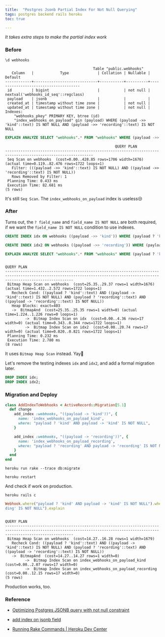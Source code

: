 ```yaml
---
title:  "Postgres Jsonb Partial Index For Not Null Querying"
tags: postgres backend rails heroku
toc: true

---
```


*It takes extra steps to make the partial index work*

### Before

```
\d webhooks
```

```
                                        Table "public.webhooks"
   Column   |            Type             | Collation | Nullable |               Default                
------------+-----------------------------+-----------+----------+--------------------------------------
 id         | bigint                      |           | not null | nextval('webhooks_id_seq'::regclass)
 payload    | jsonb                       |           |          | 
 created_at | timestamp without time zone |           | not null | 
 updated_at | timestamp without time zone |           | not null | 
Indexes:
    "webhooks_pkey" PRIMARY KEY, btree (id)
    "index_webhooks_on_payload" gin (payload) WHERE (payload ->> 'kind'::text) IS NOT NULL AND (payload ->> 'recording'::text) IS NOT NULL
```

```sql
EXPLAIN ANALYZE SELECT "webhooks".* FROM "webhooks" WHERE (payload ->> 'kind' IS NOT NULL) AND (payload ->> 'recording' IS NOT NULL);
```

```
                                                  QUERY PLAN                                                  
--------------------------------------------------------------------------------------------------------------
 Seq Scan on webhooks  (cost=0.00..428.85 rows=1706 width=1676) (actual time=0.119..82.476 rows=1722 loops=1)
   Filter: (((payload ->> 'kind'::text) IS NOT NULL) AND ((payload ->> 'recording'::text) IS NOT NULL))
   Rows Removed by Filter: 1
 Planning Time: 0.433 ms
 Execution Time: 82.681 ms
(5 rows)
```

It's still `Seq Scan`. The `index_webhooks_on_payload` index is useless😒

### After

Turns out, the `? field_name` and `field_name IS NOT NULL` are both required, if we want the `field_name IS NOT NULL` condition to use indexes.

```sql
CREATE INDEX idx ON webhooks ((payload ->> 'kind')) WHERE (payload ? 'kind' AND payload -> 'kind' IS NOT NULL);
```

```sql
CREATE INDEX idx2 ON webhooks ((payload ->> 'recording')) WHERE (payload ? 'recording' AND payload -> 'recording' IS NOT NULL);
```

```sql
EXPLAIN ANALYZE SELECT "webhooks".* FROM "webhooks" WHERE (payload ? 'kind' AND payload -> 'kind' IS NOT NULL) AND (payload ? 'recording' AND payload -> 'recording' IS NOT NULL);
```

```
                                                                                QUERY PLAN                                                                                 
---------------------------------------------------------------------------------------------------------------------------------------------------------------------------
 Bitmap Heap Scan on webhooks  (cost=25.35..29.37 rows=1 width=1676) (actual time=1.432..2.572 rows=1722 loops=1)
   Recheck Cond: ((payload ? 'kind'::text) AND ((payload -> 'kind'::text) IS NOT NULL) AND (payload ? 'recording'::text) AND ((payload -> 'recording'::text) IS NOT NULL))
   Heap Blocks: exact=403
   ->  BitmapAnd  (cost=25.35..25.35 rows=1 width=0) (actual time=1.224..1.226 rows=0 loops=1)
         ->  Bitmap Index Scan on idx  (cost=0.00..4.36 rows=17 width=0) (actual time=0.343..0.344 rows=1722 loops=1)
         ->  Bitmap Index Scan on idx2  (cost=0.00..20.74 rows=17 width=0) (actual time=0.820..0.821 rows=1722 loops=1)
 Planning Time: 0.232 ms
 Execution Time: 2.780 ms
(8 rows)
```

It uses `Bitmap Heap Scan` instead. Yay🎉

Let's remove the testing indexes `idx` and `idx2`, and add a formal migration later. 
```sql
DROP INDEX idx;
DROP INDEX idx2;
```

### Migration and Deploy

```ruby
class AddIndexToWebhooks < ActiveRecord::Migration[5.1]
  def change
    add_index :webhooks, "((payload -> 'kind'))", {
      name: 'index_webhooks_on_payload_kind',
      where: "payload ? 'kind' AND payload -> 'kind' IS NOT NULL",
    }

    add_index :webhooks, "((payload -> 'recording'))", {
      name: 'index_webhooks_on_payload_recording',
      where: "payload ? 'recording' AND payload -> 'recording' IS NOT NULL",
    }
  end
end
```

```shell
heroku run rake --trace db:migrate
```

```shell
heroku restart
```

And check if work on production.

```shell
heroku rails c
```

```ruby
Webhook.where("payload ? 'kind' AND payload -> 'kind' IS NOT NULL").where("payload ? 'recording' AND payload -> 'recor
ding' IS NOT NULL").explain
```

```
                                                                                QUERY PLAN
---------------------------------------------------------------------------------------------------------------------------------------------------------------------------
 Bitmap Heap Scan on webhooks  (cost=14.27..16.28 rows=1 width=1679)
   Recheck Cond: ((payload ? 'kind'::text) AND ((payload -> 'kind'::text) IS NOT NULL) AND (payload ? 'recording'::text) AND ((payload -> 'recording'::text) IS NOT NULL))
   ->  BitmapAnd  (cost=14.27..14.27 rows=1 width=0)
         ->  Bitmap Index Scan on index_webhooks_on_payload_kind  (cost=0.00..2.07 rows=17 width=0)
         ->  Bitmap Index Scan on index_webhooks_on_payload_recording  (cost=0.00..12.15 rows=17 width=0)
(5 rows)
```

Production works, too.

### Reference

- [Optimizing Postgres JSONB query with not null constraint](https://stackoverflow.com/a/42528940/2180787)

- [add index on jsonb field](https://stackoverflow.com/questions/34041821/add-index-on-jsonb-field)

- [Running Rake Commands \| Heroku Dev Center](https://devcenter.heroku.com/articles/rake)
